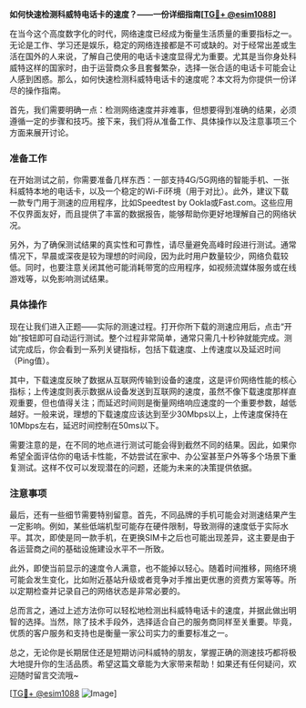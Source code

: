 **如何快速检测科威特电话卡的速度？——一份详细指南[[TG💪+ @esim1088](https://t.me/s/esim1088)]**

在当今这个高度数字化的时代，网络速度已经成为衡量生活质量的重要指标之一。无论是工作、学习还是娱乐，稳定的网络连接都是不可或缺的。对于经常出差或生活在国外的人来说，了解自己使用的电话卡速度显得尤为重要。尤其是当你身处科威特这样的国家时，由于运营商众多且套餐繁杂，选择一张合适的电话卡可能会让人感到困惑。那么，如何快速检测科威特电话卡的速度呢？本文将为你提供一份详尽的操作指南。

首先，我们需要明确一点：检测网络速度并非难事，但想要得到准确的结果，必须遵循一定的步骤和技巧。接下来，我们将从准备工作、具体操作以及注意事项三个方面来展开讨论。

### 准备工作

在开始测试之前，你需要准备几样东西：一部支持4G/5G网络的智能手机、一张科威特本地的电话卡，以及一个稳定的Wi-Fi环境（用于对比）。此外，建议下载一款专门用于测速的应用程序，比如Speedtest by Ookla或Fast.com。这些应用不仅界面友好，而且提供了丰富的数据报告，能够帮助你更好地理解自己的网络状况。

另外，为了确保测试结果的真实性和可靠性，请尽量避免高峰时段进行测试。通常情况下，早晨或深夜是较为理想的时间段，因为此时用户数量较少，网络负载较低。同时，也要注意关闭其他可能消耗带宽的应用程序，如视频流媒体服务或在线游戏等，以免影响测试结果。

### 具体操作

现在让我们进入正题——实际的测速过程。打开你所下载的测速应用后，点击“开始”按钮即可自动运行测试。整个过程非常简单，通常只需几十秒钟就能完成。测试完成后，你会看到一系列关键指标，包括下载速度、上传速度以及延迟时间（Ping值）。

其中，下载速度反映了数据从互联网传输到设备的速度，这是评价网络性能的核心指标；上传速度则表示数据从设备发送到互联网的速度，虽然不像下载速度那样直观重要，但也值得关注；而延迟时间则是衡量网络响应速度的一个重要参数，越低越好。一般来说，理想的下载速度应该达到至少30Mbps以上，上传速度保持在10Mbps左右，延迟时间控制在50ms以下。

需要注意的是，在不同的地点进行测试可能会得到截然不同的结果。因此，如果你希望全面评估你的电话卡性能，不妨尝试在家中、办公室甚至户外等多个场景下重复测试。这样不仅可以发现潜在的问题，还能为未来的决策提供依据。

### 注意事项

最后，还有一些细节需要特别留意。首先，不同品牌的手机可能会对测速结果产生一定影响。例如，某些低端机型可能存在硬件限制，导致测得的速度低于实际水平。其次，即使是同一款手机，在更换SIM卡之后也可能出现差异，这主要是由于各运营商之间的基础设施建设水平不一所致。

此外，即使当前显示的速度令人满意，也不能掉以轻心。随着时间推移，网络环境可能会发生变化，比如附近基站升级或者竞争对手推出更优惠的资费方案等等。所以定期检查并记录自己的网络状态是非常必要的。

总而言之，通过上述方法你可以轻松地检测出科威特电话卡的速度，并据此做出明智的选择。当然，除了技术手段外，选择适合自己的服务商同样至关重要。毕竟，优质的客户服务和支持也是衡量一家公司实力的重要标准之一。

总之，无论你是长期居住还是短期访问科威特的朋友，掌握正确的测速技巧都将极大地提升你的生活品质。希望这篇文章能为大家带来帮助！如果还有任何疑问，欢迎随时留言交流哦~ 

[[TG💪+ @esim1088](https://t.me/s/esim1088) ![Image](https://i.postimg.cc/4NQfJmqS/Snipaste-2025-05-13-00-14-12.png)]